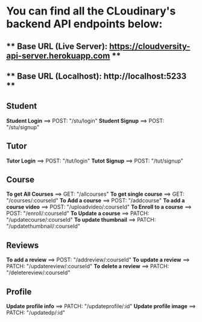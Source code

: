 # You can find all the CLoudinary's backend API endpoints below:

## ** Base URL (Live Server): https://cloudversity-api-server.herokuapp.com **

## ** Base URL (Localhost): http://localhost:5233 **

## Student

**Student Login** ==> POST: "/stu/login"
**Student Signup** ==> POST: "/stu/signup"

## Tutor

**Tutor Login** ==> POST: "/tut/login"
**Tutot Signup** ==> POST: "/tut/signup"

## Course

**To get All Courses** ==> GET: "/allcourses"
**To get single course** ==> GET: "/courses/:courseId"
**To Add a course** ==> POST: "/addcourse"
**To add a course video** ==> POST: "/uploadvideo/:courseId"
**To Enroll to a course** ==> POST: "/enroll/:courseId"
**To Update a course** ==> PATCH: "/updatecourse/:courseId"
**To update thumbnail** ==> PATCH: "/updatethumbnail/:courseId"

## Reviews

**To add a review** ==> POST: "/addreview/:courseId"
**To update a review** ==> PATCH: "/updatereview/:courseId"
**To delete a review** ==> PATCH: "/deletereview/:courseId"

## Profile

**Update profile info** ==> PATCH: "/updateprofile/:id"
**Update profile image** ==> PATCH: "/updatedp/:id"
